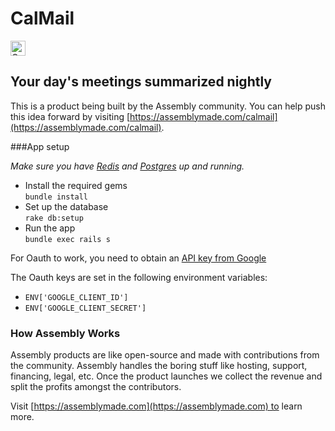 # CalMail

<a href="https://assembly.com/calmail/bounties"><img src="https://asm-badger.herokuapp.com/calmail/badges/tasks.svg" height="24px" alt="Open Tasks" /></a>

## Your day's meetings summarized nightly

This is a product being built by the Assembly community. You can help push this idea forward by visiting [https://assemblymade.com/calmail](https://assemblymade.com/calmail).


###App setup

*Make sure you have [Redis](http://redis.io) and [Postgres](http://www.postgresql.org) up and running.*

- Install the required gems
<br>`bundle install`
- Set up the database
<br>`rake db:setup`
- Run the app
<br>`bundle exec rails s`

For Oauth to work, you need to obtain an [API key from Google](https://developers.google.com/api-client-library/python/guide/aaa_apikeys)

The Oauth keys are set in the following environment variables:
- `ENV['GOOGLE_CLIENT_ID']`
- `ENV['GOOGLE_CLIENT_SECRET']`


### How Assembly Works

Assembly products are like open-source and made with contributions from the community. Assembly handles the boring stuff like hosting, support, financing, legal, etc. Once the product launches we collect the revenue and split the profits amongst the contributors.

Visit [https://assemblymade.com](https://assemblymade.com) to learn more.
